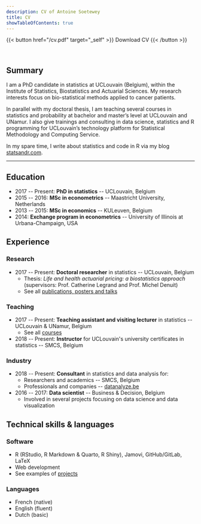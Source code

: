 ```yaml
---
description: CV of Antoine Soetewey
title: CV
showTableOfContents: true
---
```


{{< button href="/cv.pdf" target="_self" >}}
Download CV
{{< /button >}}

<br>

## Summary

I am a PhD candidate in statistics at UCLouvain (Belgium), within the Institute of Statistics, Biostatistics and Actuarial Sciences. My research interests focus on bio-statistical methods applied to cancer patients.

In parallel with my doctoral thesis, I am teaching several courses in statistics and probability at bachelor and master’s level at UCLouvain and UNamur. I also give trainings and consulting in data science, statistics and R programming for UCLouvain’s technology platform for Statistical Methodology and Computing Service.

In my spare time, I write about statistics and code in R via my blog [statsandr.com](https://statsandr.com/).

---

## Education

- 2017 -- Present: **PhD in statistics** -- UCLouvain, Belgium
- 2015 -- 2016: **MSc in econometrics** -- Maastricht University, Netherlands
- 2013 -- 2015: **MSc in economics** -- KULeuven, Belgium
- 2014: **Exchange program in econometrics** -- University of Illinois at Urbana-Champaign, USA

## Experience

### Research

- 2017 -- Present: **Doctoral researcher** in statistics -- UCLouvain, Belgium
  + Thesis: *Life and health actuarial pricing: a biostatistics approach* (supervisors: Prof. Catherine Legrand and Prof. Michel Denuit)
  + See all [publications, posters and talks](/research/)

### Teaching

- 2017 -- Present: **Teaching assistant and visiting lecturer** in statistics -- UCLouvain & UNamur, Belgium
  + See all [courses](/teaching/)
- 2018 -- Present: **Instructor** for UCLouvain's university certificates in statistics -- SMCS, Belgium
  
### Industry

- 2018 -- Present: **Consultant** in statistics and data analysis for:
    + Researchers and academics -- SMCS, Belgium 
    + Professionals and companies -- [datanalyze.be](https://datanalyze.be/)
- 2016 -- 2017: **Data scientist** -- Business & Decision, Belgium
  + Involved in several projects focusing on data science and data visualization

## Technical skills & languages

### Software

- R (RStudio, R Markdown & Quarto, R Shiny), Jamovi, GitHub/GitLab, LaTeX
- Web development
- See examples of [projects](/software/)

### Languages

- French (native)
- English (fluent)
- Dutch (basic)
